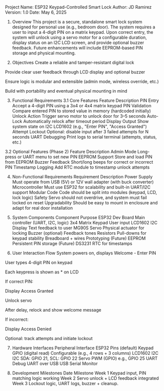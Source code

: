 Project Name: ESP32 Keypad-Controlled Smart Lock
Author: JD Ramirez
Version: 1.0
Date: May 6, 2025

1. Overview
This project is a secure, standalone smart lock system designed for personal use (e.g., bedroom door). The system requires a user to input a 4-digit PIN on a matrix keypad. Upon correct entry, the system will unlock using a servo motor for a configurable duration, display status on an I2C LCD screen, and provide optional buzzer feedback. Future enhancements will include EEPROM-based PIN storage and physical mounting.

2. Objectives
Create a reliable and tamper-resistant digital lock

Provide clear user feedback through LCD display and optional buzzer

Ensure logic is modular and extensible (admin mode, wireless override, etc.)

Build with portability and eventual physical mounting in mind

3. Functional Requirements
3.1 Core Features
Feature	Description
PIN Entry	    Accept a 4-digit PIN using a 3x4 or 4x4 matrix keypad
PIN Validation	Compare entered PIN to stored value in memory (hardcoded initially)
Unlock Action	Trigger servo motor to unlock door for 3–5 seconds
Auto-Lock	    Automatically relock after timeout period
Display Output	Show system state on I2C LCD1602 (e.g., "Enter PIN", "Access Granted")
Attempt Lockout	Optional: disable input after 3 failed attempts for N seconds
UART Debugging	Print logs to serial terminal (attempts, status, etc.)

3.2 Optional Features (Phase 2)
Feature	            Description
Admin Mode	        Long-press or UART menu to set new PIN
EEPROM Support	    Store and load PIN from EEPROM
Buzzer Feedback	    Short/long beeps for correct or incorrect PIN
Timestamp Logging	Add RTC module to timestamp unlock attempts

4. Non-Functional Requirements
Requirement	    Description
Power Supply	Must operate from USB (5V) or 12V wall adapter (with buck converter)
Microcontroller	Must use ESP32 for scalability and built-in UART/I2C support
Modular Code	Code should be split into modules (keypad, LCD, lock logic)
Safety	        Servo should not overdrive, and system must fail locked on reset
Upgradability	Should be easy to mount in enclosure and adapt for real door installation

5. System Components
Component	            Purpose
ESP32 Dev Board	Main controller (UART, I2C, logic)
3x4 Matrix Keypad	    User input
LCD1602 I2C Display	    Text feedback to user
MG90S Servo	Physical    actuator for locking
Buzzer (optional)	    Feedback tones
Resistors	            Pull-downs for keypad stability
Breadboard + wires	    Prototyping
(Future) EEPROM	Persistent PIN storage
(Future) DS3231	RTC for timestamps

6. User Interaction Flow
System powers on, displays Welcome - Enter PIN

User types 4-digit PIN on keypad

Each keypress is shown as * on LCD

If correct PIN:

Display Access Granted

Unlock servo

After delay, relock and show welcome message

If incorrect:

Display Access Denied

Optional: track attempts and initiate lockout

7. Hardware Interfaces
Peripheral	Interface	ESP32 Pins (default)
Keypad	GPIO (digital read)	Configurable (e.g., 4 rows + 3 columns)
LCD1602 I2C	I2C	SDA: GPIO 21, SCL: GPIO 22
Servo	PWM (GPIO)	e.g., GPIO 25
UART Debug	UART over USB	USB Serial Monitor

8. Development Milestones
Date	Milestone
Week 1	Keypad input, PIN matching logic working
Week 2	Servo unlock + LCD feedback integrated
Week 3	Lockout logic, UART logs, buzzer + cleanup.




